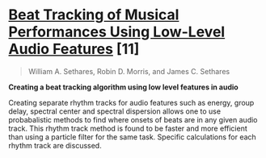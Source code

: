 # [Beat Tracking of Musical Performances Using Low-Level Audio Features](http://minds.wisconsin.edu/bitstream/handle/1793/10048/file_1.pdf?sequence=1) [11]

> William A. Sethares, Robin D. Morris, and James C. Sethares

**Creating a beat tracking algorithm using low level features in audio**

Creating separate rhythm tracks for audio features such as energy, group delay, spectral center and spectral dispersion allows one to use probabalistic methods to find where onsets of beats are in any given audio track. This rhythm track method is found to be faster and more efficient than using a particle filter for the same task. Specific calculations for each rhythm track are discussed.
